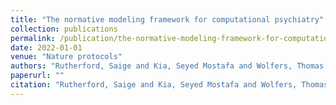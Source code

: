 ```yaml
---
title: "The normative modeling framework for computational psychiatry"
collection: publications
permalink: /publication/the-normative-modeling-framework-for-computational-psychiatry
date: 2022-01-01
venue: "Nature protocols"
authors: "Rutherford, Saige and Kia, Seyed Mostafa and Wolfers, Thomas and Fraza, Charlotte and Zabihi, Mariam and Dinga, Richard and Berthet, Pierre and Worker, Amanda and Verdi, Serena and Ruhe, Henricus G and others"
paperurl: ""
citation: "Rutherford, Saige and Kia, Seyed Mostafa and Wolfers, Thomas and Fraza, Charlotte and Zabihi, Mariam and Dinga, Richard and Berthet, Pierre and Worker, Amanda and Verdi, Serena and Ruhe, Henricus G and others (2022). The normative modeling framework for computational psychiatry. Nature protocols."
---
```

